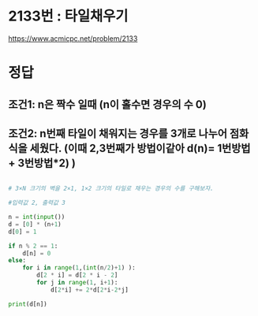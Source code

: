 # 2133번 : 타일채우기
https://www.acmicpc.net/problem/2133

# 정답
## 조건1: n은 짝수 일때 (n이 홀수면 경우의 수 0)
## 조건2: n번째 타일이 채워지는 경우를 3개로 나누어 점화식을 세웠다. (이때 2,3번째가 방법이같아 d(n)= 1번방법 + 3번방법*2) )
``` python

# 3×N 크기의 벽을 2×1, 1×2 크기의 타일로 채우는 경우의 수를 구해보자.

#입력값 2, 출력값 3

n = int(input())
d = [0] * (n+1)
d[0] = 1

if n % 2 == 1:
    d[n] = 0
else:
    for i in range(1,(int(n/2)+1) ):
        d[2 * i] = d[2 * i - 2]
        for j in range(1, i+1):
            d[2*i] += 2*d[2*i-2*j]

print(d[n])


```
